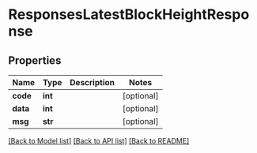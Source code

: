 # ResponsesLatestBlockHeightResponse

## Properties
Name | Type | Description | Notes
------------ | ------------- | ------------- | -------------
**code** | **int** |  | [optional] 
**data** | **int** |  | [optional] 
**msg** | **str** |  | [optional] 

[[Back to Model list]](../README.md#documentation-for-models) [[Back to API list]](../README.md#documentation-for-api-endpoints) [[Back to README]](../README.md)


